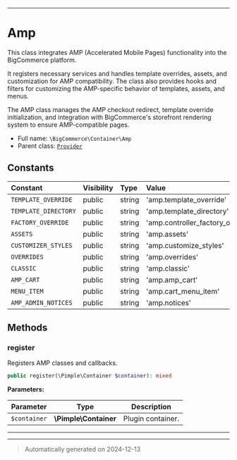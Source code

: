 ***

# Amp

This class integrates AMP (Accelerated Mobile Pages) functionality into the BigCommerce platform.

It registers necessary services and handles template overrides, assets, and customization for AMP compatibility.
The class also provides hooks and filters for customizing the AMP-specific behavior of templates, assets, and menus.

The AMP class manages the AMP checkout redirect, template override initialization, and integration with
BigCommerce's storefront rendering system to ensure AMP-compatible pages.

* Full name: `\BigCommerce\Container\Amp`
* Parent class: [`Provider`](./classes/BigCommerce/Container/Provider.md)


## Constants

| Constant | Visibility | Type | Value |
|:---------|:-----------|:-----|:------|
|`TEMPLATE_OVERRIDE`|public|string|&#039;amp.template_override&#039;|
|`TEMPLATE_DIRECTORY`|public|string|&#039;amp.template_directory&#039;|
|`FACTORY_OVERRIDE`|public|string|&#039;amp.controller_factory_override&#039;|
|`ASSETS`|public|string|&#039;amp.assets&#039;|
|`CUSTOMIZER_STYLES`|public|string|&#039;amp.customize_styles&#039;|
|`OVERRIDES`|public|string|&#039;amp.overrides&#039;|
|`CLASSIC`|public|string|&#039;amp.classic&#039;|
|`AMP_CART`|public|string|&#039;amp.amp_cart&#039;|
|`MENU_ITEM`|public|string|&#039;amp.cart_menu_item&#039;|
|`AMP_ADMIN_NOTICES`|public|string|&#039;amp.notices&#039;|


## Methods


### register

Registers AMP classes and callbacks.

```php
public register(\Pimple\Container $container): mixed
```








**Parameters:**

| Parameter | Type | Description |
|-----------|------|-------------|
| `$container` | **\Pimple\Container** | Plugin container. |





***


***
> Automatically generated on 2024-12-13
